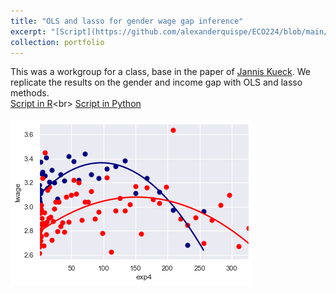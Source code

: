 ```yaml
---
title: "OLS and lasso for gender wage gap inference"
excerpt: "[Script](https://github.com/alexanderquispe/ECO224/blob/main/Labs/replication_1/Grupo%204_lab1%20(Python)%20(2).ipynb): We replecate a paper in wage and gender gap."
collection: portfolio
---
```

This was a workgroup for a class, base in the paper of [Jannis Kueck](https://www.kaggle.com/janniskueck/ols-and-lasso-for-gender-wage-gap-inference?scriptVersionId=68863074). We replicate the results on the gender and income gap with OLS and lasso methods. <br>
[Script in R]("https://github.com/alexanderquispe/ECO224/blob/main/Labs/replication_1/Grupo%204_lab1%20(R)2%20(1).ipynb")<br>
[Script in Python](https://github.com/alexanderquispe/ECO224/blob/main/Labs/replication_1/Grupo%204_lab1%20(Python)%20(2).ipynb) 
<br>
<br/><img src='/images/wagegap.png'>

